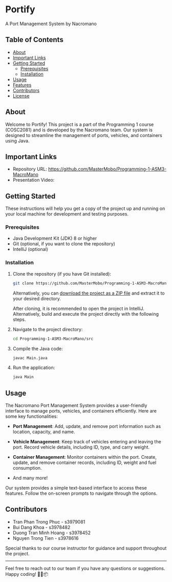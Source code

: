 # Portify
A Port Management System by Nacromano

## Table of Contents

- [About](#about)
- [Important Links](#important-links)
- [Getting Started](#getting-started)
    - [Prerequisites](#prerequisites)
    - [Installation](#installation)
- [Usage](#usage)
- [Features](#features)
- [Contributors](#contributors)
- [License](#license)

## About

Welcome to Portify! This project is a part of the Programming 1 course (COSC2081) and is developed by the Nacromano team. Our system is designed to streamline the management of ports, vehicles, and containers using Java.

## Important Links
- Repository URL: https://github.com/MasterMobo/Programming-1-ASM3-MacroMano
- Presentation Video:

## Getting Started

These instructions will help you get a copy of the project up and running on your local machine for development and testing purposes.

### Prerequisites

- Java Development Kit (JDK) 8 or higher
- Git (optional, if you want to clone the repository)
- IntelliJ (optional)

### Installation

1. Clone the repository (if you have Git installed):

   ```bash
   git clone https://github.com/MasterMobo/Programming-1-ASM3-MacroMano.git
   ```

   Alternatively, you can [download the project as a ZIP file](https://github.com/MasterMobo/Programming-1-ASM3-MacroMano/archive/main.zip) and extract it to your desired directory. 

   After cloning, it is recommended to open the project in IntelliJ. Alternatively, build and execute the project directly with the following steps.


2. Navigate to the project directory:

   ```bash
   cd Programming-1-ASM3-MacroMano/src
   ```

3. Compile the Java code:

   ```bash
   javac Main.java
   ```

4. Run the application:

   ```bash
   java Main
   ```

## Usage

The Nacromano Port Management System provides a user-friendly interface to manage ports, vehicles, and containers efficiently. Here are some key functionalities:

- **Port Management**: Add, update, and remove port information such as location, capacity, and name.

- **Vehicle Management**: Keep track of vehicles entering and leaving the port. Record vehicle details, including ID, type, and carry weight.

- **Container Management**: Monitor containers within the port. Create, update, and remove container records, including ID, weight and fuel consumption.
- And many more!

Our system provides a simple text-based interface to access these features. Follow the on-screen prompts to navigate through the options.


## Contributors

- Tran Phan Trong Phuc - s3979081
- Bui Dang Khoa - s3978482
- Duong Tran Minh Hoang - s3978452
- Nguyen Trong Tien - s3978616

Special thanks to our course instructor for guidance and support throughout the project.

---

Feel free to reach out to our team if you have any questions or suggestions. Happy coding! 🚢🚚📦
